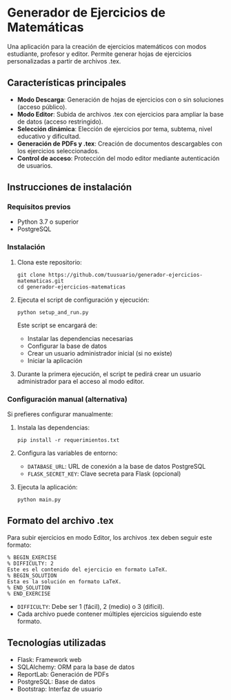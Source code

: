 # Generador de Ejercicios de Matemáticas

Una aplicación para la creación de ejercicios matemáticos con modos estudiante, profesor y editor. Permite generar hojas de ejercicios personalizadas a partir de archivos .tex.

## Características principales

- **Modo Descarga**: Generación de hojas de ejercicios con o sin soluciones (acceso público).
- **Modo Editor**: Subida de archivos .tex con ejercicios para ampliar la base de datos (acceso restringido).
- **Selección dinámica**: Elección de ejercicios por tema, subtema, nivel educativo y dificultad.
- **Generación de PDFs y .tex**: Creación de documentos descargables con los ejercicios seleccionados.
- **Control de acceso**: Protección del modo editor mediante autenticación de usuarios.

## Instrucciones de instalación

### Requisitos previos

- Python 3.7 o superior
- PostgreSQL

### Instalación

1. Clona este repositorio:
   ```
   git clone https://github.com/tuusuario/generador-ejercicios-matematicas.git
   cd generador-ejercicios-matematicas
   ```

2. Ejecuta el script de configuración y ejecución:
   ```
   python setup_and_run.py
   ```

   Este script se encargará de:
   - Instalar las dependencias necesarias
   - Configurar la base de datos
   - Crear un usuario administrador inicial (si no existe)
   - Iniciar la aplicación
   
3. Durante la primera ejecución, el script te pedirá crear un usuario administrador para el acceso al modo editor.

### Configuración manual (alternativa)

Si prefieres configurar manualmente:

1. Instala las dependencias:
   ```
   pip install -r requerimientos.txt
   ```

2. Configura las variables de entorno:
   - `DATABASE_URL`: URL de conexión a la base de datos PostgreSQL
   - `FLASK_SECRET_KEY`: Clave secreta para Flask (opcional)

3. Ejecuta la aplicación:
   ```
   python main.py
   ```

## Formato del archivo .tex

Para subir ejercicios en modo Editor, los archivos .tex deben seguir este formato:

```
% BEGIN_EXERCISE
% DIFFICULTY: 2
Este es el contenido del ejercicio en formato LaTeX.
% BEGIN_SOLUTION
Esta es la solución en formato LaTeX.
% END_SOLUTION
% END_EXERCISE
```

- `DIFFICULTY`: Debe ser 1 (fácil), 2 (medio) o 3 (difícil).
- Cada archivo puede contener múltiples ejercicios siguiendo este formato.

## Tecnologías utilizadas

- Flask: Framework web
- SQLAlchemy: ORM para la base de datos
- ReportLab: Generación de PDFs
- PostgreSQL: Base de datos
- Bootstrap: Interfaz de usuario